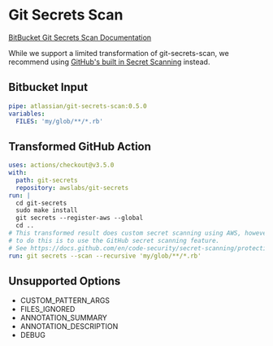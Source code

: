 # Git Secrets Scan

[BitBucket Git Secrets Scan Documentation](https://bitbucket.org/atlassian/git-secrets-scan)

While we support a limited transformation of git-secrets-scan, we recommend using [GitHub's built in Secret Scanning](https://docs.github.com/en/code-security/secret-scanning/protecting-pushes-with-secret-scanning) instead.

## Bitbucket Input

```yaml
pipe: atlassian/git-secrets-scan:0.5.0
variables:
  FILES: 'my/glob/**/*.rb'
```

## Transformed GitHub Action
```yaml
uses: actions/checkout@v3.5.0
with:
  path: git-secrets
  repository: awslabs/git-secrets
run: |
  cd git-secrets
  sudo make install
  git secrets --register-aws --global
  cd ..
# This transformed result does custom secret scanning using AWS, however the recommended way
# to do this is to use the GitHub secret scanning feature.
# See https://docs.github.com/en/code-security/secret-scanning/protecting-pushes-with-secret-scanning for more information.
run: git secrets --scan --recursive 'my/glob/**/*.rb'
```

## Unsupported Options
* CUSTOM_PATTERN_ARGS
* FILES_IGNORED
* ANNOTATION_SUMMARY
* ANNOTATION_DESCRIPTION
* DEBUG
